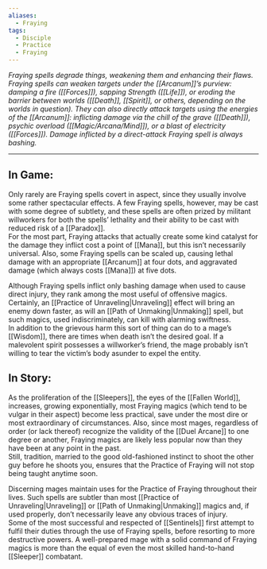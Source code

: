 ```yaml
---
aliases:
  - Fraying
tags:
  - Disciple
  - Practice
  - Fraying
---
```


_Fraying spells degrade things, weakening them and enhancing their flaws. Fraying spells can weaken targets under the [[Arcanum]]’s purview: damping a fire ([[Forces]]), sapping Strength ([[Life]]), or eroding the barrier between worlds ([[Death]], [[Spirit]], or others, depending on the worlds in question). They can also directly attack targets using the energies of the [[Arcanum]]: inflicting damage via the chill of the grave ([[Death]]), psychic overload ([[Magic/Arcana/Mind]]), or a blast of electricity ([[Forces]]). Damage inflicted by a direct-attack Fraying spell is always bashing._

---

## In Game:

Only rarely are Fraying spells covert in aspect, since they usually involve some rather spectacular effects. A few Fraying spells, however, may be cast with some degree of subtlety, and these spells are often prized by militant willworkers for both the spells’ lethality and their ability to be cast with reduced risk of a [[Paradox]].\
For the most part, Fraying attacks that actually create some kind catalyst for the damage they inflict cost a point of [[Mana]], but this isn’t necessarily universal. Also, some Fraying spells can be scaled up, causing lethal damage with an appropriate [[Arcanum]] at four dots, and aggravated damage (which always costs [[Mana]]) at five dots.  
  
Although Fraying spells inflict only bashing damage when used to cause direct injury, they rank among the most useful of offensive magics. Certainly, an [[Practice of Unraveling|Unraveling]] effect will bring an enemy down faster, as will an [[Path of Unmaking|Unmaking]] spell, but such magics, used indiscriminately, can kill with alarming swiftness.\
In addition to the grievous harm this sort of thing can do to a mage’s [[Wisdom]], there are times when death isn’t the desired goal. If a malevolent spirit possesses a willworker’s friend, the mage probably isn’t willing to tear the victim’s body asunder to expel the entity.

## In Story:

As the proliferation of the [[Sleepers]], the eyes of the [[Fallen World]], increases, growing exponentially, most Fraying magics (which tend to be vulgar in their aspect) become less practical, save under the most dire or most extraordinary of circumstances. Also, since most mages, regardless of order (or lack thereof) recognize the validity of the [[Duel Arcane]] to one degree or another, Fraying magics are likely less popular now than they have been at any point in the past.\
Still, tradition, married to the good old-fashioned instinct to shoot the other guy before he shoots you, ensures that the Practice of Fraying will not stop being taught anytime soon. 
  
Discerning mages maintain uses for the Practice of Fraying throughout their lives. Such spells are subtler than most [[Practice of Unraveling|Unraveling]] or [[Path of Unmaking|Unmaking]] magics and, if used properly, don’t necessarily leave any obvious traces of injury.\
Some of the most successful and respected of [[Sentinels]] first attempt to fulfil their duties through the use of Fraying spells, before resorting to more destructive powers. A well-prepared mage with a solid command of Fraying magics is more than the equal of even the most skilled hand-to-hand [[Sleeper]] combatant.